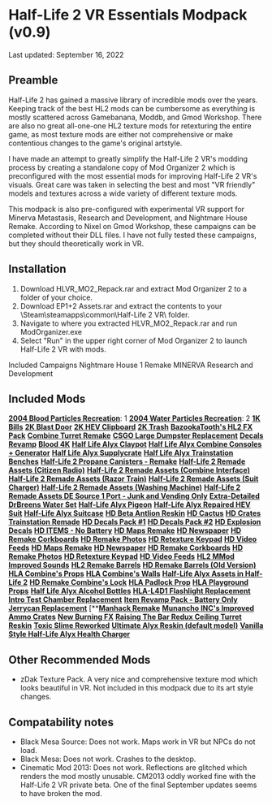# Half-Life 2 VR Essentials Modpack (v0.9)
Last updated: September 16, 2022 

## Preamble
Half-Life 2 has gained a massive library of incredible mods over the years.  Keeping track of the best HL2 mods can be cumbersome as everything is mostly scattered across Gamebanana, Moddb, and Gmod Workshop.  There are also no great all-one-one HL2 texture mods for retexturing the entire game, as most texture mods are either not comprehensive or make contentious changes to the game's original artstyle.  

I have made an attempt to greatly simplify the Half-Life 2 VR's modding process by creating a standalone copy of Mod Organizer 2 which is preconfigured with the most essential mods for improving Half-Life 2 VR's visuals.  Great care was taken in selecting the best and most "VR friendly" models and textures across a wide variety of different texture mods.  

This modpack is also pre-configured with experimental VR support for Minerva Metastasis, Research and Development, and Nightmare House Remake.  According to Nixel on Gmod Workshop, these campaigns can be completed without their DLL files.  I have not fully tested these campaigns, but they should theoretically work in VR. 

## Installation
1. Download HLVR_MO2_Repack.rar and extract Mod Organizer 2 to a folder of your choice.
2. Download EP1+2 Assets.rar and extract the contents to your \Steam\steamapps\common\Half-Life 2 VR\ folder.
3. Navigate to where you extracted HLVR_MO2_Repack.rar and run ModOrganizer.exe
4. Select "Run" in the upper right corner of Mod Organizer 2 to launch Half-Life 2 VR with mods.

Included Campaigns
Nightmare House 1 Remake
MINERVA
Research and Development

## Included Mods
[**2004 Blood Particles Recreation**](https://gamebanana.com/mods/369550): 1
[**2004 Water Particles Recreation**](https://gamebanana.com/mods/369550): 2
[**1K Bills**]()
[**2K Blast Door**]()
[**2K HEV Clipboard**]()
[**2K Trash**]()
[**BazookaTooth's HL2 FX Pack**]()
[**Combine Turret Remake**]()
[**CSGO Large Dumpster Replacement**]()
[**Decals Revamp**]()
[**Blood 4K**]()
[**Half Life Alyx Claypot**]()
[**Half Life Alyx Combine Consoles + Generator**]()
[**Half Life Alyx Supplycrate**]()
[**Half Life Alyx Trainstation Benches**]()
[**Half-Life 2 Propane Canisters - Remake**]()
[**Half-Life 2 Remade Assets (Citizen Radio)**]()
[**Half-Life 2 Remade Assets (Combine Interface)**]()
[**Half-Life 2 Remade Assets (Razor Train)**]()
[**Half-Life 2 Remade Assets (Suit Charger)**]()
[**Half-Life 2 Remade Assets (Washing Machine)**]()
[**Half-Life 2 Remade Assets DE Source 1 Port - Junk and Vending Only**]()
[**Extra-Detailed DrBreens Water Set**]()
[**Half-Life Alyx Pigeon**]()
[**Half-Life Alyx Repaired HEV Suit**]()
[**Half-Life Alyx Suitcase**]()
[**HD Beta Antlion Reskin**]()
[**HD Cactus**]()
[**HD Crates**]()
[**Trainstation Remade**]()
[**HD Decals Pack #1**]()
[**HD Decals Pack #2**]()
[**HD Explosion Decals**]()
[**HD ITEMS - No Battery**]()
[**HD Maps Remake**]()
[**HD Newspaper**]()
[**HD Remake Corkboards**]()
[**HD Remake Photos**]()
[**HD Retexture Keypad**]()
[**HD Video Feeds**]()
[**HD Maps Remake**]()
[**HD Newspaper**]()
[**HD Remake Corkboards**]()
[**HD Remake Photos**]()
[**HD Retexture Keypad**]()
[**HD Video Feeds**]()
[**HL2 MMod Improved Sounds**]()
[**HL2 Remake Barrels**]()
[**HD Remake Barrels (Old Version)**]()
[**HLA Combine's Props**]()
[**HLA Combine's Walls**]()
[**Half-Life Alyx Assets in Half-Life 2**]()
[**HD Remake Combine's Lock**]()
[**HLA Padlock Prop**]()
[**HLA Playground Props**]()
[**Half Life Alyx Alcohol Bottles**]()
[**HLA-L4D1 Flashlight Replacement**]()
[**Intro Test Chamber Replacement**]()
[**Item Revamp Pack - Battery Only**]()
[**Jerrycan Replacement**]()
[**[**Manhack Remake**]()
[**Munancho INC's Improved Ammo Crates**]()
[**New Burning FX**]()
[**Raising The Bar Redux Ceiling Turret Reskin**]()
[**Toxic Slime Reworked**]()
[**Ultimate Alyx Reskin (default model)**]()
[**Vanilla Style Half-Life Alyx Health Charger**]()

## Other Recommended Mods
- zDak Texture Pack.  A very nice and comprehensive texture mod which looks beautiful in VR.  Not included in this modpack due to its art style changes.

## Compatability notes
- Black Mesa Source:  Does not work.  Maps work in VR but NPCs do not load.
- Black Mesa: Does not work.  Crashes to the desktop.
- Cinematic Mod 2013: Does not work.  Reflections are glitched which renders the mod mostly unusable.  CM2013 oddly worked fine with the Half-Life 2 VR private beta.  One of the final September updates seems to have broken the mod.

